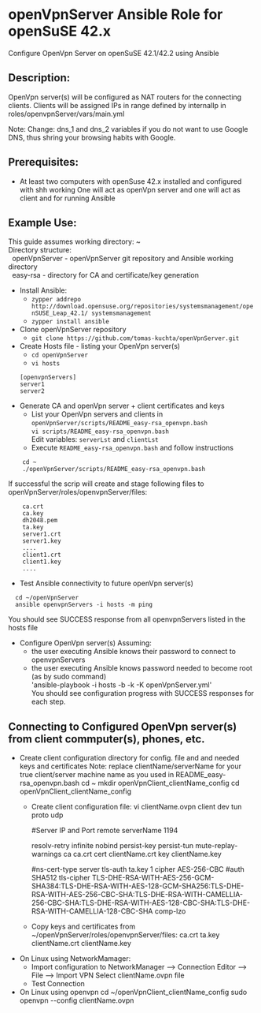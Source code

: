 # openVpnServer Ansible Role for openSuSE 42.x
Configure OpenVpn Server on openSuSE 42.1/42.2 using Ansible

## Description:
OpenVpn server(s) will be configured as NAT routers for the connecting clients.
Clients will be assigned IPs in range defined by internalIp in roles/openvpnServer/vars/main.yml

Note: Change: dns_1 and dns_2 variables if you do not want to use Google DNS, thus shring your browsing habits with Google.

## Prerequisites:
* At least two computers with openSuse 42.x installed and configured with shh working
  One will act as openVpn server and one will act as client and for running Ansible

## Example Use:
This guide assumes working directory: ~<br>
Directory structure:<br>
&nbsp;&nbsp;openVpnServer - openVpnServer git repository and Ansible working directory<br>
&nbsp;&nbsp;easy-rsa      - directory for CA and certificate/key generation

* Install Ansible:
  * `zypper addrepo http://download.opensuse.org/repositories/systemsmanagement/openSUSE_Leap_42.1/ systemsmanagement`
  * `zypper install ansible`
* Clone openVpnServer repository
  * `git clone https://github.com/tomas-kuchta/openVpnServer.git`
* Create Hosts file - listing your OpenVpn server(s)
  * `cd openVpnServer`
  * `vi hosts`
  ```
  [openvpnServers]
  server1
  server2
  ```
* Generate CA and openVpn server + client certificates and keys
  * List your OpenVpn servers and clients in `openVpnServer/scripts/README_easy-rsa_openvpn.bash`<br>
    `vi scripts/README_easy-rsa_openvpn.bash`<br>
    Edit variables: `serverLst` and `clientLst`<br>
  * Execute `README_easy-rsa_openvpn.bash` and follow instructions
```
    cd ~
    ./openVpnServer/scripts/README_easy-rsa_openvpn.bash
```
   If successful the scrip will create and stage following files to openVpnServer/roles/openvpnServer/files:<br>

```
    ca.crt
    ca.key
    dh2048.pem
    ta.key
    server1.crt
    server1.key
    ....
    client1.crt
    client1.key
    ....
```
* Test Ansible connectivity to future openVpn server(s)
```
  cd ~/openVpnServer
  ansible openvpnServers -i hosts -m ping
```
  You should see SUCCESS response from all openvpnServers listed in the hosts file
* Configure OpenVpn server(s)
  Assuming:
  * the user executing Ansible knows their password to connect to openvpnServers
  * the user executing Ansible knows password needed to become root (as by sudo command)<br>
  'ansible-playbook -i hosts -b -k -K openVpnServer.yml'<br>
  You should see configuration progress with SUCCESS responses for each step.

## Connecting to Configured OpenVpn server(s) from client commputer(s), phones, etc.
* Create client configuration directory for config. file and and needed keys and certificates
  Note: replace clientName/serverName for your true client/server machine name as you used in README_easy-rsa_openvpn.bash
  cd ~
  mkdir openVpnClient_clientName_config
  cd openVpnClient_clientName_config
  * Create client configuration file:
    vi clientName.ovpn
    client
    dev tun
    proto udp
    
    #Server IP and Port
    remote serverName 1194
    
    resolv-retry infinite
    nobind
    persist-key
    persist-tun
    mute-replay-warnings
    ca ca.crt
    cert clientName.crt
    key clientName.key
    
    #ns-cert-type server
    tls-auth ta.key 1
    cipher AES-256-CBC
    #auth SHA512
    tls-cipher TLS-DHE-RSA-WITH-AES-256-GCM-SHA384:TLS-DHE-RSA-WITH-AES-128-GCM-SHA256:TLS-DHE-RSA-WITH-AES-256-CBC-SHA:TLS-DHE-RSA-WITH-CAMELLIA-256-CBC-SHA:TLS-DHE-RSA-WITH-AES-128-CBC-SHA:TLS-DHE-RSA-WITH-CAMELLIA-128-CBC-SHA
    comp-lzo
  * Copy keys and certificates from ~/openVpnServer/roles/openvpnServer/files:
    ca.crt
    ta.key
    clientName.crt
    clientName.key
* On Linux using NetworkMamager:
  * Import configuration to NetworkManager --> Connection Editor --> File --> Import VPN
    Select clientName.ovpn file
  * Test Connection
* On Linux using openvpn
  cd ~/openVpnClient_clientName_config
  sudo openvpn --config clientName.ovpn




